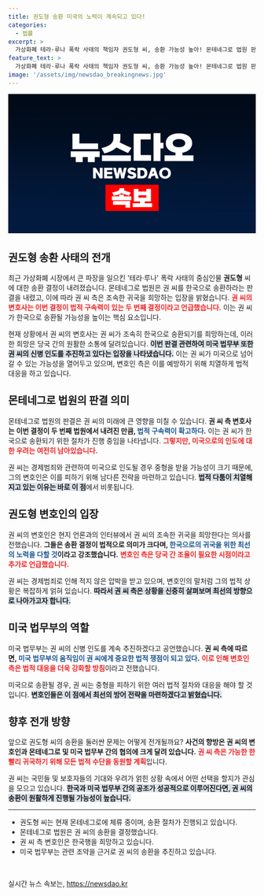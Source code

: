 ```yaml
---
title: 권도형 송환 미국의 노력이 계속되고 있다!
categories:
  - 법률
excerpt: >
  가상화폐 테라·루나 폭락 사태의 책임자 권도형 씨, 송환 가능성 높아! 몬테네그로 법원 판결 이후 변호사는 조속한 귀국을 희망하며 전열을 정비 중. 권 씨의 운명은 어떻게 될까?
feature_text: >
  가상화폐 테라·루나 폭락 사태의 책임자 권도형 씨, 송환 가능성 높아! 몬테네그로 법원 판결 이후 변호사는 조속한 귀국을 희망하며 전열을 정비 중. 권 씨의 운명은 어떻게 될까?
image: '/assets/img/newsdao_breakingnews.jpg'
---
```


<p><img src="/assets/img/newsdao_breakingnews.jpg" alt="ranknews 속보" /></p>

<h2 data-ke-size="size26">권도형 송환 사태의 전개</h2>

<p data-ke-size="size16">최근 가상화폐 시장에서 큰 파장을 일으킨 '테라·루나' 폭락 사태의 중심인물 <b>권도형</b> 씨에 대한 송환 결정이 내려졌습니다. 몬테네그로 법원은 권 씨를 한국으로 송환하라는 판결을 내렸고, 이에 따라 권 씨 측은 조속한 귀국을 희망하는 입장을 밝혔습니다. <b><span style="color: #ee2323;">권 씨의 변호사는 이번 결정이 법적 구속력이 있는 두 번째 결정이라고 언급했습니다.</span></b> 이는 권 씨가 한국으로 송환될 가능성을 높이는 핵심 요소입니다.</p>

<p data-ke-size="size16">현재 상황에서 권 씨의 변호사는 권 씨가 조속히 한국으로 송환되기를 희망하는데, 이러한 희망은 당국 간의 원활한 소통에 달려있습니다. <b><span style="background-color: #21538527;">이번 판결 관련하여 미국 법무부 또한 권 씨의 신병 인도를 추진하고 있다는 입장을 나타냈습니다.</span></b> 이는 권 씨가 미국으로 넘어갈 수 있는 가능성을 열어두고 있으며, 변호인 측은 이를 예방하기 위해 치열하게 법적 대응을 하고 있습니다.</p>

<h2 data-ke-size="size26">몬테네그로 법원의 판결 의미</h2>

<p data-ke-size="size16">몬테네그로 법원의 판결은 권 씨의 미래에 큰 영향을 미칠 수 있습니다. <b>권 씨 측 변호사는 이번 결정이 두 번째 법원에서 내려진 만큼, <span style="color: #1a5490;">법적 구속력이 확고하다</span>.</b> 이는 권 씨가 한국으로 송환되기 위한 절차가 진행 중임을 나타냅니다. <b><span style="color: #ee2323;">그렇지만, 미국으로의 인도에 대한 우려는 여전히 남아있습니다.</span></b></p>

<p data-ke-size="size16">권 씨는 경제범죄와 관련하여 미국으로 인도될 경우 중형을 받을 가능성이 크기 때문에, 그의 변호인은 이를 피하기 위해 남다른 전략을 마련하고 있습니다. <b><span style="background-color: #21538527;">법적 다툼이 치열해지고 있는 이유는 바로 이 점</span></b>에서 비롯됩니다.</p>

<h2 data-ke-size="size26">권도형 변호인의 입장</h2>

<p data-ke-size="size16">권 씨의 변호인은 현지 언론과의 인터뷰에서 권 씨의 조속한 귀국을 희망한다는 의사를 전했습니다. <b>그들은 송환 결정이 법적으로 의미가 크다며, <span style="color: #1a5490;">한국으로의 귀국을 위한 최선의 노력을 다할 것</span>이라고 강조했습니다.</b> <b><span style="color: #ee2323;">변호인 측은 당국 간 조율이 필요한 시점이라고 추가로 언급했습니다.</span></b></p>

<p data-ke-size="size16">권 씨는 경제범죄로 인해 적지 않은 압박을 받고 있으며, 변호인의 말처럼 그의 법적 상황은 복잡하게 얽혀 있습니다. <b><span style="background-color: #21538527;">따라서 권 씨 측은 상황을 신중히 살펴보며 최선의 방향으로 나아가고자 합니다.</span></b></p>

<h2 data-ke-size="size26">미국 법무부의 역할</h2>

<p data-ke-size="size16">미국 법무부는 권 씨의 신병 인도를 계속 추진하겠다고 공언했습니다. <b>권 씨 측에 따르면, <span style="color: #1a5490;">미국 법무부의 움직임이 권 씨에게 중요한 법적 쟁점이 되고 있다</span>.</b> <b><span style="color: #ee2323;">이로 인해 변호인 측은 법적 대응을 더욱 강화할 방침</span></b>이라고 전했습니다.</p>

<p data-ke-size="size16">미국으로 송환될 경우, 권 씨는 중형을 피하기 위한 여러 법적 절차와 대응을 해야 할 것입니다. <b><span style="background-color: #21538527;">변호인들은 이 점에서 최선의 방어 전략을 마련하겠다고 밝혔습니다.</span></b></p>

<h2 data-ke-size="size26">향후 전개 방향</h2>

<p data-ke-size="size16">앞으로 권도형 씨의 송환을 둘러싼 문제는 어떻게 전개될까요? <b>사건의 향방은 권 씨의 변호인과 몬테네그로 및 미국 법무부 간의 협의에 크게 달려 있습니다.</b> <b><span style="color: #ee2323;">권 씨 측은 가능한 한 빨리 귀국하기 위해 모든 법적 수단을 동원할 계획</span></b>입니다.</p>

<p data-ke-size="size16">권 씨는 국민들 및 보호자들의 기대와 우려가 얽힌 상황 속에서 어떤 선택을 할지가 관심을 모으고 있습니다. <b><span style="background-color: #21538527;">한국과 미국 법무부 간의 공조가 성공적으로 이루어진다면, 권 씨의 송환이 원활하게 진행될 가능성이 높습니다.</span></b></p>

<hr>

<ul>
    <li>권도형 씨는 현재 몬테네그로에 체류 중이며, 송환 절차가 진행되고 있습니다.</li>
    <li>몬테네그로 법원은 권 씨의 송환을 결정했습니다.</li>
    <li>권 씨 측 변호인은 한국행을 희망하고 있습니다.</li>
    <li>미국 법무부는 관련 조약을 근거로 권 씨의 송환을 추진하고 있습니다.</li>
</ul>

<p data-ke-size="size16">&nbsp;</p>
실시간 뉴스 속보는, <a href="https://newsdao.kr" rel="dofollow">https://newsdao.kr</a>


